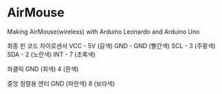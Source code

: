 # AirMouse
Making AirMouse(wireless) with Arduino Leonardo and Arduino Uno

최종 핀 코드
자이로센서
VCC - 5V  (갈색)
GND - GND  (빨간색)
SCL - 3  (주황색)
SDA - 2  (노란색)
INT - 7  (초록색)

좌클릭
GND  (회색)
4    (흰색)

중앙 정렬용 엔터
GND  (파란색)
8    (보라색)
